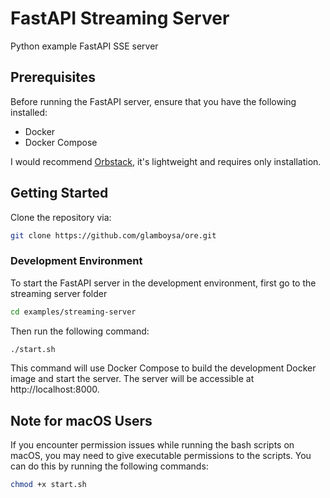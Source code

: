# FastAPI Streaming Server

Python example FastAPI SSE server

## Prerequisites

Before running the FastAPI server, ensure that you have the following installed:

- Docker
- Docker Compose

I would recommend [Orbstack](https://orbstack.dev), it's lightweight and requires only installation.

## Getting Started

Clone the repository via:

```bash
git clone https://github.com/glamboysa/ore.git
```

### Development Environment

To start the FastAPI server in the development environment, first go to the streaming server folder

```bash
cd examples/streaming-server
```

Then run the following command:

```bash
./start.sh
```

This command will use Docker Compose to build the development Docker image and start the server. The server will be accessible at http://localhost:8000.

## Note for macOS Users

If you encounter permission issues while running the bash scripts on macOS, you may need to give executable permissions to the scripts. You can do this by running the following commands:

```bash
chmod +x start.sh
```
